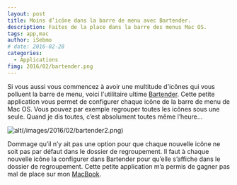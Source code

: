 ```yaml
---
layout: post
title: Moins d’icône dans la barre de menu avec Bartender.
description: Faites de la place dans la barre des menus Mac OS.
tags: app,mac
author: iSebmo
# date: 2016-02-28
categories:
  - Applications
fimg: 2016/02/bartender.png
--- 
```


Si vous aussi vous commencez à avoir une multitude d'icônes qui vous polluent la barre de menu, voici l'utilitaire ultime [Bartender](https://www.macbartender.com). 
Cette petite application vous permet de configurer chaque icône de la barre de menu de Mac OS. Vous pouvez par exemple regrouper toutes les icônes sous une seule. Quand je dis toutes, c’est absolument toutes même l’heure…

![alt](#)(/images/2016/02/bartender2.png)

Dommage qu’il n’y ait pas une option pour que chaque nouvelle icône ne soit pas par défaut dans le dossier de regroupement. Il faut à chaque nouvelle icône la configurer dans Bartender pour qu’elle s’affiche dans le dossier de regroupement. Cette petite application m’a permis de gagner pas mal de place sur mon [MacBook](http://tfada.fr/MacBook.html).